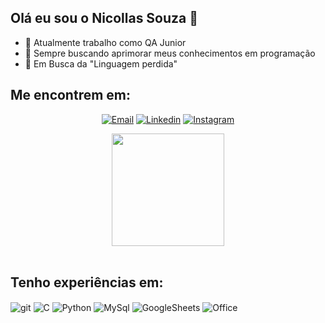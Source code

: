 ## Olá eu sou o Nicollas Souza 👋

- 🔭 Atualmente trabalho como QA Junior
- 🌱 Sempre buscando aprimorar meus conhecimentos em programação
- 🤔 Em Busca da "Linguagem perdida"

## Me encontrem em:
<div align="center">

[![Email](https://img.shields.io/badge/Gmail-D14836?style=for-the-badge&logo=gmail&logoColor=white
)](mailto:nicollassouza56@gmail.com)
[![Linkedin](https://img.shields.io/badge/LinkedIn-0077B5?style=for-the-badge&logo=linkedin&logoColor=white
)](https://www.linkedin.com/in/nicollas-souza-352507119/)
[![Instagram](https://img.shields.io/badge/Instagram-E4405F?style=for-the-badge&logo=instagram&logoColor=white
)](https://www.instagram.com/nicollassouza56/)

  <div>
    <a href="https://github.com/Nicollas56">
     <img height="180em" src="https://github-readme-stats.vercel.app/api?username=Nicollas56&show_icons=true&theme=github_dark&include_all_commits=true&count_private=true"/>
    </a>
  </div>

</div><br/>

## Tenho experiências em:
<div style="display: inline_block">

  <img align="center" alt="git" src="https://img.shields.io/badge/GIT-E44C30?style=for-the-badge&logo=git&logoColor=white">
  <img align="center" alt="C" src="https://img.shields.io/badge/C%2B%2B-00599C?style=for-the-badge&logo=c%2B%2B&logoColor=white">
  <img align="center" alt="Python" src="https://img.shields.io/badge/Python-14354C?style=for-the-badge&logo=python&logoColor=white">
  <img align="center" alt="MySql" src="https://img.shields.io/badge/MySQL-00000F?style=for-the-badge&logo=mysql&logoColor=white">
  <img align="center" alt="GoogleSheets" src="https://img.shields.io/badge/Google%20Sheets-34A853?style=for-the-badge&logo=google-sheets&logoColor=white">
  <img align="center" alt="Office" src="https://img.shields.io/badge/Microsoft_Office-D83B01?style=for-the-badge&logo=microsoft-office&logoColor=white">

</div>